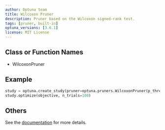 ```yaml
---
author: Optuna team
title: Wilcoxon Pruner
description: Pruner based on the Wilcoxon signed-rank test.
tags: [pruner, built-in]
optuna_versions: [3.6.1]
license: MIT License
---
```


## Class or Function Names

- WilcoxonPruner

## Example

```python
study = optuna.create_study(pruner=optuna.pruners.WilcoxonPruner(p_threshold=0.1))
study.optimize(objective, n_trials=100)
```

## Others

See the [documentation](https://optuna.readthedocs.io/en/stable/reference/generated/optuna.pruners.WilcoxonPruner.html) for more details.
